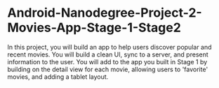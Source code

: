 # Android-Nanodegree-Project-2-Movies-App-Stage-1-Stage2

In this project, you will build an app to help users discover popular and recent movies. You will build a clean UI, sync to a server, and present information to the user.
You will add to the app you built in Stage 1 by building on the detail view for each movie, allowing users to 'favorite' movies, and adding a tablet layout.
